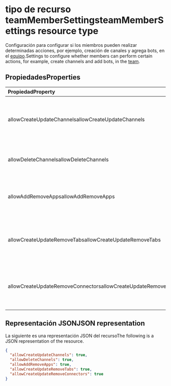 # <a name="teammembersettings-resource-type"></a><span data-ttu-id="ed9e5-101">tipo de recurso teamMemberSettings</span><span class="sxs-lookup"><span data-stu-id="ed9e5-101">teamMemberSettings resource type</span></span>



<span data-ttu-id="ed9e5-102">Configuración para configurar si los miembros pueden realizar determinadas acciones, por ejemplo, creación de canales y agrega bots, en el [equipo](team.md).</span><span class="sxs-lookup"><span data-stu-id="ed9e5-102">Settings to configure whether members can perform certain actions, for example, create channels and add bots, in the [team](team.md).</span></span>

## <a name="properties"></a><span data-ttu-id="ed9e5-103">Propiedades</span><span class="sxs-lookup"><span data-stu-id="ed9e5-103">Properties</span></span>
| <span data-ttu-id="ed9e5-104">Propiedad</span><span class="sxs-lookup"><span data-stu-id="ed9e5-104">Property</span></span>     | <span data-ttu-id="ed9e5-105">Tipo</span><span class="sxs-lookup"><span data-stu-id="ed9e5-105">Type</span></span>   |<span data-ttu-id="ed9e5-106">Descripción</span><span class="sxs-lookup"><span data-stu-id="ed9e5-106">Description</span></span>|
|:---------------|:--------|:----------|
|<span data-ttu-id="ed9e5-107">allowCreateUpdateChannels</span><span class="sxs-lookup"><span data-stu-id="ed9e5-107">allowCreateUpdateChannels</span></span>|<span data-ttu-id="ed9e5-108">Booleano</span><span class="sxs-lookup"><span data-stu-id="ed9e5-108">Boolean</span></span>|<span data-ttu-id="ed9e5-109">Si se establece a miembros es true, puede agregar y actualizar los canales.</span><span class="sxs-lookup"><span data-stu-id="ed9e5-109">If set to true, members can add and update channels.</span></span>|
|<span data-ttu-id="ed9e5-110">allowDeleteChannels</span><span class="sxs-lookup"><span data-stu-id="ed9e5-110">allowDeleteChannels</span></span>|<span data-ttu-id="ed9e5-111">Booleano</span><span class="sxs-lookup"><span data-stu-id="ed9e5-111">Boolean</span></span>|<span data-ttu-id="ed9e5-112">Si se establece en true, miembros puede eliminar canales.</span><span class="sxs-lookup"><span data-stu-id="ed9e5-112">If set to true, members can delete channels.</span></span>|
|<span data-ttu-id="ed9e5-113">allowAddRemoveApps</span><span class="sxs-lookup"><span data-stu-id="ed9e5-113">allowAddRemoveApps</span></span>|<span data-ttu-id="ed9e5-114">Booleano</span><span class="sxs-lookup"><span data-stu-id="ed9e5-114">Boolean</span></span>|<span data-ttu-id="ed9e5-115">Si se establece a miembros es true, puede agregar y quitar aplicaciones.</span><span class="sxs-lookup"><span data-stu-id="ed9e5-115">If set to true, members can add and remove apps.</span></span>|
|<span data-ttu-id="ed9e5-116">allowCreateUpdateRemoveTabs</span><span class="sxs-lookup"><span data-stu-id="ed9e5-116">allowCreateUpdateRemoveTabs</span></span>|<span data-ttu-id="ed9e5-117">Booleano</span><span class="sxs-lookup"><span data-stu-id="ed9e5-117">Boolean</span></span>|<span data-ttu-id="ed9e5-118">Si se establece en true, miembros puede agregar, actualizar y quitar las fichas.</span><span class="sxs-lookup"><span data-stu-id="ed9e5-118">If set to true, members can add, update, and remove tabs.</span></span> |
|<span data-ttu-id="ed9e5-119">allowCreateUpdateRemoveConnectors</span><span class="sxs-lookup"><span data-stu-id="ed9e5-119">allowCreateUpdateRemoveConnectors</span></span>|<span data-ttu-id="ed9e5-120">Booleano</span><span class="sxs-lookup"><span data-stu-id="ed9e5-120">Boolean</span></span>|<span data-ttu-id="ed9e5-121">Si se establece en true, miembros puede agregar, actualizar y quitar conectores.</span><span class="sxs-lookup"><span data-stu-id="ed9e5-121">If set to true, members can add, update, and remove connectors.</span></span>|

## <a name="json-representation"></a><span data-ttu-id="ed9e5-122">Representación JSON</span><span class="sxs-lookup"><span data-stu-id="ed9e5-122">JSON representation</span></span>

<span data-ttu-id="ed9e5-123">La siguiente es una representación JSON del recurso</span><span class="sxs-lookup"><span data-stu-id="ed9e5-123">The following is a JSON representation of the resource.</span></span>

<!-- {
  "blockType": "resource",
  "@odata.type": "microsoft.graph.teamMemberSettings"
}-->

```json
{
  "allowCreateUpdateChannels": true,
  "allowDeleteChannels": true,
  "allowAddRemoveApps": true,
  "allowCreateUpdateRemoveTabs": true,
  "allowCreateUpdateRemoveConnectors": true
}
```

<!-- uuid: 8fcb5dbc-d5aa-4681-8e31-b001d5168d79
2015-10-25 14:57:30 UTC -->
<!-- {
  "type": "#page.annotation",
  "description": "team's memberSettings resource",
  "keywords": "",
  "section": "documentation",
  "tocPath": ""
}-->
